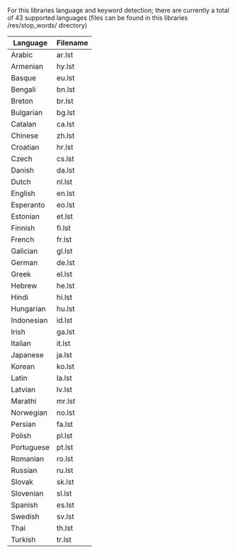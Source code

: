 For this libraries language and keyword detection; there are currently a total of 43 supported languages 
(files can be found in this libraries /res/stop_words/ directory)

Language | Filename
--- | ---
Arabic | ar.lst
Armenian | hy.lst
Basque | eu.lst
Bengali | bn.lst
Breton | br.lst
Bulgarian | bg.lst
Catalan | ca.lst
Chinese | zh.lst
Croatian | hr.lst
Czech | cs.lst
Danish | da.lst
Dutch | nl.lst
English | en.lst
Esperanto | eo.lst
Estonian | et.lst
Finnish | fi.lst
French | fr.lst
Galician | gl.lst
German | de.lst
Greek | el.lst
Hebrew | he.lst
Hindi | hi.lst
Hungarian | hu.lst
Indonesian | id.lst
Irish | ga.lst
Italian | it.lst
Japanese | ja.lst
Korean | ko.lst
Latin | la.lst
Latvian | lv.lst
Marathi | mr.lst
Norwegian | no.lst
Persian | fa.lst
Polish | pl.lst
Portuguese | pt.lst
Romanian | ro.lst
Russian | ru.lst
Slovak | sk.lst
Slovenian | sl.lst
Spanish | es.lst
Swedish | sv.lst
Thai | th.lst
Turkish | tr.lst